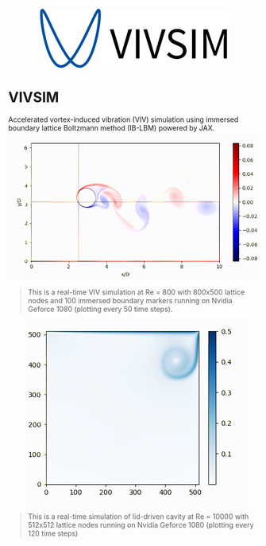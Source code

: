 <p align="center">
<img src ="assets/vivsim.svg"/>
</p>

# VIVSIM 

Accelerated vortex-induced vibration (VIV) simulation using immersed boundary lattice Boltzmann method (IB-LBM) powered by JAX.

<p align="center">
    <img src ="assets/viv.gif"/>
</p>

> This is a real-time VIV simulation at Re = 800 with 800x500 lattice nodes and 100 immersed boundary markers running on Nvidia Geforce 1080 (plotting every 50 time steps).


<p align="center">
<img src ="assets/ldc.gif"/>
</p>

> This is a real-time simulation of lid-driven cavity at Re = 10000 with 512x512 lattice nodes running on Nvidia Geforce 1080 (plotting every 120 time steps)